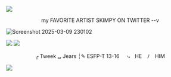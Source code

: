 ![](https://64.media.tumblr.com/0c2e0ea28b624d28e7b4c86c9797c945/2967e7f804e4acb6-98/s2048x3072/dfa51180f4dd31b406af2bf0370d911d2159fa1f.pnj)

 <p align="center">
my FAVORITE ARTIST SKIMPY ON TWITTER --v
   
![Screenshot 2025-03-09 230102](https://github.com/user-attachments/assets/5350767e-5d3b-4996-8344-f2a16b2b024c)


![](https://64.media.tumblr.com/053ec5269e7d1a4d5376972562fbe694/e41345b50691e398-ef/s75x75_c1/36b6070956a76cdc96440c43d6a004d195a37cbb.gifv) 
![](https://komarev.com/ghpvc/?username=elcafeina10&label=♥)

   <p align="center">
   ╭  Tweek ₒᵣ Jears
   ┊✎ ESFP-T   13-16
ㅤ  ⤷ㅤִHE ﾉ HIM

![](https://64.media.tumblr.com/0c2e0ea28b624d28e7b4c86c9797c945/2967e7f804e4acb6-98/s2048x3072/dfa51180f4dd31b406af2bf0370d911d2159fa1f.pnj)
